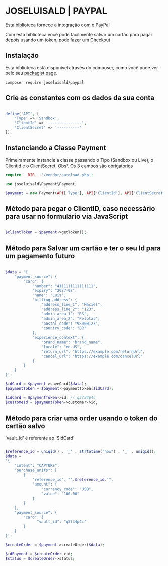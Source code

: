 # JOSELUISALD | PAYPAL

Esta biblioteca fornece a integração
com o PayPal

Com está biblioteca você pode
facilmente salvar um cartão para
pagar depois usando um token,
pode fazer um Checkout

## Instalação

Esta biblioteca está disponível através do composer,
como você pode ver pelo seu
[packagist page](https://packagist.org/packages/joseluisald/paypal).

```
composer require joseluisald/paypal
```

## Crie as constantes com os dados da sua conta

``` php

define('API', [
    'Type' => 'Sandbox',
    'ClientId' => '---------------',
    'ClientSecret' => '----------'
]);

```

## Instanciando a Classe Payment

Primeiramente instancie a classe passando
o Tipo (Sandbox ou Live), o ClientId e o ClientSecret.
Obs*. Os 3 campos são obrigatórios

``` php
require __DIR__.'/vendor/autoload.php';

use joseluisald\Payment\Payment;

$payment = new Payment(API['Type'], API['ClientId'], API['ClientSecret']);

```

## Método para pegar o ClientID, caso necessário para usar no formulário via JavaScript

``` php

$clientToken = $payment->getToken();

```

## Método para Salvar um cartão e ter o seu Id para um pagamento futuro

``` php

$data = '{
    "payment_source": {
        "card": {
            "number": "4111111111111111",
            "expiry": "2027-02",
            "name": "Luis",
            "billing_address": {
                "address_line_1": "Maciel",
                "address_line_2": "123",
                "admin_area_1": "RS",
                "admin_area_2": "Pelotas",
                "postal_code": "98000123",
                "country_code": "BR"
            },
            "experience_context": {
                "brand_name": "brand_name",
                "locale": "en-US",
                "return_url": "https://example.com/returnUrl",
                "cancel_url": "https://example.com/cancelUrl"
            }
        }
    }
}';

$idCard = $payment->saveCard($data);
$paymentToken = $payment->paymentToken($idCard);

$idCard = $paymentToken->id; // q5734p4c
$customeId = $paymentToken->customer->id;

```

## Método para criar uma order usando o token do cartão salvo

'vault_id' é referente ao '$idCard'

``` php

$reference_id = uniqid() . '_' . strtotime("now") . '_' . uniqid();
$data =
'{
    "intent": "CAPTURE",
    "purchase_units": [
        {
            "reference_id": "'.$reference_id.'",
            "amount": {
                "currency_code": "USD",
                "value": "100.00"
            }
        }
    ],
    "payment_source": {
        "card": {
              "vault_id": "q5734p4c"
        }
    }
}';

$createOrder = $payment->createOrder($data);

$idPayment = $createOrder->id;
$status = $createOrder->status;

```